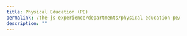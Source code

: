 ```yaml
---
title: Physical Education (PE)
permalink: /the-js-experience/departments/physical-education-pe/
description: ""
---
```

